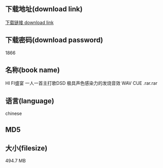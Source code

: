 ## 下载地址(download link)
[下载链接 download link](https://voluble-croquembouche-d321dc.netlify.app/?s=HI+FI%E7%9B%9B%E5%AE%B4+%E4%B8%80%E4%BA%BA%E4%B8%80%E9%A6%96%E4%B8%BB%E6%89%93%E6%AD%8CDSD+%E6%9E%81%E5%85%B7%E5%A3%B0%E8%89%B2%E6%84%9F%E6%9F%93%E5%8A%9B%E7%9A%84%E5%8F%91%E7%83%A7%E9%9F%B3%E6%95%88+WAV+CUE+.rar)

## 下载密码(download password)
1866

## 名称(book name)
HI FI盛宴 一人一首主打歌DSD 极具声色感染力的发烧音效 WAV CUE .rar.rar

## 语言(language)
chinese

## MD5


## 大小(filesize)
494.7 MB
